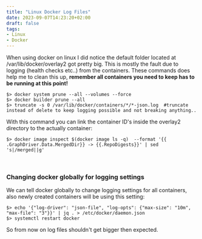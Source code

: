 ```yaml
---
title: "Linux Docker Log Files"
date: 2023-09-07T14:23:20+02:00
draft: false
tags:
- Linux
- Docker
---
```


When using docker on linux I did notice the default folder located at /var/lib/docker/overlay2 got pretty big. This is mostly the fault due to logging (health checks etc..) from the containers.
These commands does help me to clean this up, **remember all containers you need to keep has to be running at this point!**

```
$> docker system prune --all --volumes --force
$> docker builder prune --all
$> truncate -s 0 /var/lib/docker/containers/*/*-json.log  #truncate instead of delete to keep logging possible and not breaking anything..
```

With this command you can link the container ID's inside the overlay2 directory to the actually container:
```
$> docker image inspect $(docker image ls -q)  --format '{{ .GraphDriver.Data.MergedDir}} -> {{.RepoDigests}}' | sed 's|/merged||g'
```

&nbsp;
### Changing docker globally for logging settings
We can tell docker globally to change logging settings for all containers, also newly created containers will be using this setting:
```
$> echo '{"log-driver": "json-file", "log-opts": {"max-size": "10m", "max-file": "3"}}' | jq . > /etc/docker/daemon.json
$> systemctl restart docker
```
So from now on log files shouldn't get bigger then expected.